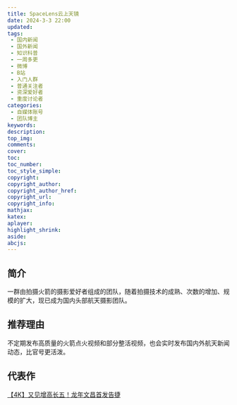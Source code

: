 ```yaml
---
title: SpaceLens云上天镜
date: 2024-3-3 22:00
updated:
tags: 
 - 国内新闻
 - 国外新闻
 - 知识科普
 - 一周多更
 - 微博
 - B站
 - 入门人群
 - 普通关注者
 - 资深爱好者
 - 重度讨论者
categories: 
 - 自媒体账号
 - 团队博主
keywords:
description: 
top_img: 
comments:
cover: 
toc: 
toc_number:
toc_style_simple:
copyright:
copyright_author:
copyright_author_href:
copyright_url:
copyright_info:
mathjax:
katex:
aplayer:
highlight_shrink:
aside:
abcjs:
---
```


## 简介

一群由拍摄火箭的摄影爱好者组成的团队，随着拍摄技术的成熟、次数的增加、规模的扩大，现已成为国内头部航天摄影团队。

## 推荐理由

不定期发布高质量的火箭点火视频和部分整活视频，也会实时发布国内外航天新闻动态，比官号更活泼。

## 代表作

[【4K】又见增高长五！龙年文昌首发告捷](https://www.bilibili.com/video/BV1ej421Q7cv?vd_source=f1c76e52bcd4a5a74bc3d92cbc6e15ab)
